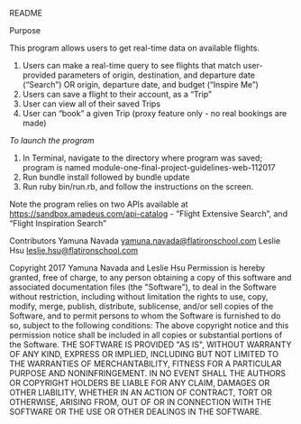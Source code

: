 README

Purpose

This program allows users to get real-time data on available flights.

  1. Users can make a real-time query to see flights that match user-provided parameters of origin, destination, and
      departure date (“Search”) OR origin, departure date, and budget (“Inspire Me”)
  2. Users can save a flight to their account, as a “Trip”
  3. User can view all of their saved Trips
  4. User can “book” a given Trip (proxy feature only - no real bookings are made)

*To launch the program*

1. In Terminal, navigate to the directory where program was saved; program is named module-one-final-project-guidelines-web-112017
2. Run bundle install followed by bundle update
3. Run ruby bin/run.rb, and follow the instructions on the screen.

Note the program relies on two APIs available at https://sandbox.amadeus.com/api-catalog - “Flight Extensive Search”, and “Flight Inspiration Search”

Contributors Yamuna Navada yamuna.navada@flatironschool.com Leslie Hsu leslie.hsu@flatironschool.com

Copyright 2017 Yamuna Navada and Leslie Hsu Permission is hereby granted, free of charge, to any person obtaining a copy of this software and associated documentation files (the "Software"), to deal in the Software without restriction, including without limitation the rights to use, copy, modify, merge, publish, distribute, sublicense, and/or sell copies of the Software, and to permit persons to whom the Software is furnished to do so, subject to the following conditions: The above copyright notice and this permission notice shall be included in all copies or substantial portions of the Software. THE SOFTWARE IS PROVIDED "AS IS", WITHOUT WARRANTY OF ANY KIND, EXPRESS OR IMPLIED, INCLUDING BUT NOT LIMITED TO THE WARRANTIES OF MERCHANTABILITY, FITNESS FOR A PARTICULAR PURPOSE AND NONINFRINGEMENT. IN NO EVENT SHALL THE AUTHORS OR COPYRIGHT HOLDERS BE LIABLE FOR ANY CLAIM, DAMAGES OR OTHER LIABILITY, WHETHER IN AN ACTION OF CONTRACT, TORT OR OTHERWISE, ARISING FROM, OUT OF OR IN CONNECTION WITH THE SOFTWARE OR THE USE OR OTHER DEALINGS IN THE SOFTWARE.
